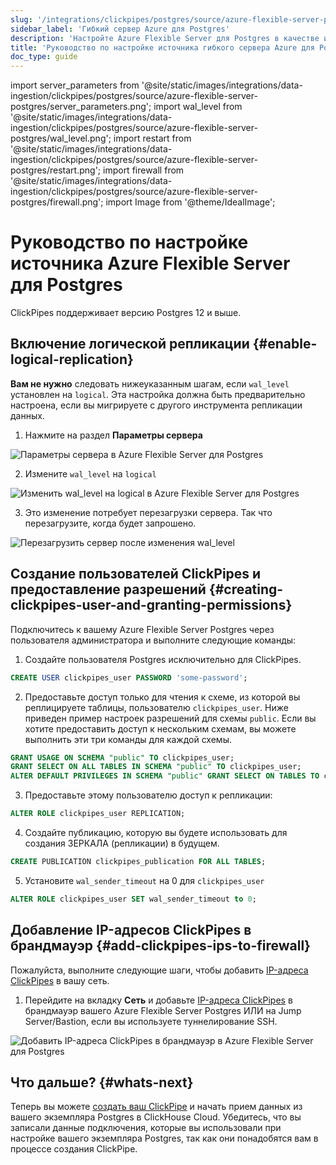 ```yaml
---
slug: '/integrations/clickpipes/postgres/source/azure-flexible-server-postgres'
sidebar_label: 'Гибкий сервер Azure для Postgres'
description: 'Настройте Azure Flexible Server для Postgres в качестве источника'
title: 'Руководство по настройке источника гибкого сервера Azure для Postgres'
doc_type: guide
---
```

import server_parameters from '@site/static/images/integrations/data-ingestion/clickpipes/postgres/source/azure-flexible-server-postgres/server_parameters.png';
import wal_level from '@site/static/images/integrations/data-ingestion/clickpipes/postgres/source/azure-flexible-server-postgres/wal_level.png';
import restart from '@site/static/images/integrations/data-ingestion/clickpipes/postgres/source/azure-flexible-server-postgres/restart.png';
import firewall from '@site/static/images/integrations/data-ingestion/clickpipes/postgres/source/azure-flexible-server-postgres/firewall.png';
import Image from '@theme/IdealImage';


# Руководство по настройке источника Azure Flexible Server для Postgres

ClickPipes поддерживает версию Postgres 12 и выше.

## Включение логической репликации {#enable-logical-replication}

**Вам не нужно** следовать нижеуказанным шагам, если `wal_level` установлен на `logical`. Эта настройка должна быть предварительно настроена, если вы мигрируете с другого инструмента репликации данных.

1. Нажмите на раздел **Параметры сервера**

<Image img={server_parameters} alt="Параметры сервера в Azure Flexible Server для Postgres" size="lg" border/>

2. Измените `wal_level` на `logical`

<Image img={wal_level} alt="Изменить wal_level на logical в Azure Flexible Server для Postgres" size="lg" border/>

3. Это изменение потребует перезагрузки сервера. Так что перезагрузите, когда будет запрошено.

<Image img={restart} alt="Перезагрузить сервер после изменения wal_level" size="lg" border/>

## Создание пользователей ClickPipes и предоставление разрешений {#creating-clickpipes-user-and-granting-permissions}

Подключитесь к вашему Azure Flexible Server Postgres через пользователя администратора и выполните следующие команды:

1. Создайте пользователя Postgres исключительно для ClickPipes.

```sql
CREATE USER clickpipes_user PASSWORD 'some-password';
```

2. Предоставьте доступ только для чтения к схеме, из которой вы реплицируете таблицы, пользователю `clickpipes_user`. Ниже приведен пример настроек разрешений для схемы `public`. Если вы хотите предоставить доступ к нескольким схемам, вы можете выполнить эти три команды для каждой схемы.

```sql
GRANT USAGE ON SCHEMA "public" TO clickpipes_user;
GRANT SELECT ON ALL TABLES IN SCHEMA "public" TO clickpipes_user;
ALTER DEFAULT PRIVILEGES IN SCHEMA "public" GRANT SELECT ON TABLES TO clickpipes_user;
```

3. Предоставьте этому пользователю доступ к репликации:

```sql
ALTER ROLE clickpipes_user REPLICATION;
```

4. Создайте публикацию, которую вы будете использовать для создания ЗЕРКАЛА (репликации) в будущем.

```sql
CREATE PUBLICATION clickpipes_publication FOR ALL TABLES;
```

5. Установите `wal_sender_timeout` на 0 для `clickpipes_user`

```sql
ALTER ROLE clickpipes_user SET wal_sender_timeout to 0;
```

## Добавление IP-адресов ClickPipes в брандмауэр {#add-clickpipes-ips-to-firewall}

Пожалуйста, выполните следующие шаги, чтобы добавить [IP-адреса ClickPipes](../../index.md#list-of-static-ips) в вашу сеть.

1. Перейдите на вкладку **Сеть** и добавьте [IP-адреса ClickPipes](../../index.md#list-of-static-ips) в брандмауэр вашего Azure Flexible Server Postgres ИЛИ на Jump Server/Bastion, если вы используете туннелирование SSH.

<Image img={firewall} alt="Добавить IP-адреса ClickPipes в брандмауэр в Azure Flexible Server для Postgres" size="lg"/>

## Что дальше? {#whats-next}

Теперь вы можете [создать ваш ClickPipe](../index.md) и начать прием данных из вашего экземпляра Postgres в ClickHouse Cloud. Убедитесь, что вы записали данные подключения, которые вы использовали при настройке вашего экземпляра Postgres, так как они понадобятся вам в процессе создания ClickPipe.